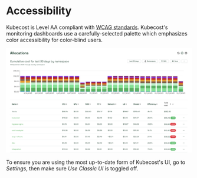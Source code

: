 # Accessibility

Kubecost is Level AA compliant with [WCAG standards](https://www.w3.org/WAI/WCAG21/quickref/). Kubecost's monitoring dashboards use a carefully-selected palette which emphasizes color accessibility for color-blind users.

![Example palette](/images/color-palette.png)

To ensure you are using the most up-to-date form of Kubecost's UI, go to _Settings_, then make sure _Use Classic UI_ is toggled off.
